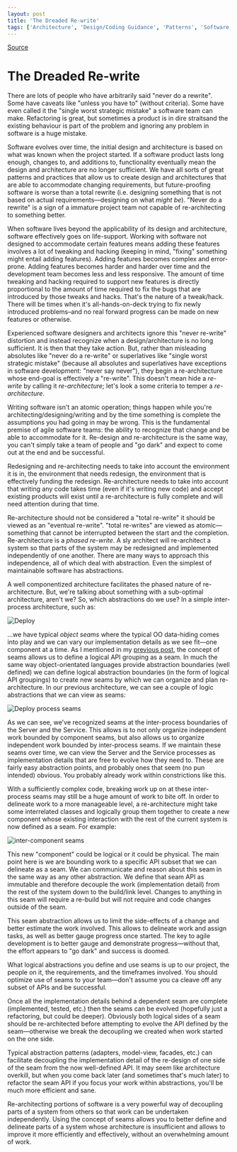 ```yaml
---
layout: post
title: 'The Dreaded Re-write'
tags: ['Architecture', 'Design/Coding Guidance', 'Patterns', 'Software Development Guidance', 'Software Development Practices', 'msmvps', 'February 2015']
---
```

[Source](http://pr-blog.azurewebsites.net/2015/02/22/the-dreaded-re-write/ "Permalink to The Dreaded Re-write")

# The Dreaded Re-write

There are lots of people who have arbitrarily said "never do a rewrite". Some have caveats like "unless you have to" (without criteria). Some have even called it the "single worst strategic mistake" a software team can make. Refactoring is great, but sometimes a product is in dire straitsand the existing behaviour is part of the problem and ignoring any problem in software is a huge mistake.

Software evolves over time, the initial design and architecture is based on what was known when the project started. If a software product lasts long enough, changes to, and additions to, functionality eventually mean the design and architecture are no longer sufficient. We have all sorts of great patterns and practices that allow us to create design and architectures that are able to accommodate changing requirements, but future-proofing software is worse than a total rewrite (i.e. designing something that is not based on actual requirements—designing on what _might be_). "Never do a rewrite" is a sign of a immature project team not capable of re-architecting to something better.

When software lives beyond the applicability of its design and architecture, software effectively goes on life-support. Working with software not designed to accommodate certain features means adding these features involves a lot of tweaking and hacking (keeping in mind, "fixing" something might entail adding features). Adding features becomes complex and error-prone. Adding features becomes harder and harder over time and the development team becomes less and less responsive. The amount of time tweaking and hacking required to support new features is directly proportional to the amount of time required to fix the bugs that are introduced by those tweaks and hacks. That's the nature of a tweak/hack. There will be times when it's all-hands-on-deck trying to fix newly introduced problems–and no real forward progress can be made on new features or otherwise.

Experienced software designers and architects ignore this "never re-write" distortion and instead recognize when a design/architecture is no long sufficient. It is then that they take action. But, rather than misleading absolutes like "never do a re-write" or superlatives like "single worst strategic mistake" (because all absolutes and superlatives have exceptions in software development: "never say never"), they begin a re-architecture whose end-goal is effectively a "re-write". This doesn't mean hide a _re-write_ by calling it _re-architecture_; let's look a some criteria to temper a _re-architecture_.

Writing software isn't an atomic operation; things happen while you're architecting/designing/writing and by the time something is complete the assumptions you had going in may be wrong. This is the fundamental premise of agile software teams: the ability to recognize that change and be able to accommodate for it. Re-design and re-architecture is the same way, you can't simply take a team of people and "go dark" and expect to come out at the end and be successful.

Redesigning and re-architecting needs to take into account the environment it is in, the environment that needs redesign, the environment that is effectively funding the redesign. Re-architecture needs to take into account that writing any code takes time (even if it's writing new code) and accept existing products will exist until a re-architecture is fully complete and will need attention during that time.

Re-architecture should not be considered a "total re-write" it should be viewed as an "eventual re-write". "total re-writes" are viewed as atomic—something that cannot be interrupted between the start and the completion. Re-architecture is a _phased re-write_. A sly architect will re-architect a system so that parts of the system may be redesigned and implemented independently of one another. There are many ways to approach this independence, all of which deal with abstraction. Even the simplest of maintainable software has abstractions.

A well componentized architecture facilitates the phased nature of re-architecture. But, we're talking about something with a sub-optimal architecture, aren't we? So, which abstractions do we use? In a simple inter-process architecture, such as:

![Deploy][1]

…we have typical _object seams_ where the typical OO data-hiding comes into play and we can vary our implementation details as we see fit—one component at a time. As I mentioned in my [previous post][2], the concept of seams allows us to define a logical API grouping as a seam. In much the same way object-orientated languages provide abstraction boundaries (well defined) we can define logical abstraction boundaries (in the form of logical API groupings) to create new seams by which we can organize and plan re-architecture. In our previous architecture, we can see a couple of logic abstractions that we can view as seams:

![Deploy process seams][3]

As we can see, we've recognized seams at the inter-process boundaries of the Server and the Service. This allows is to not only organize independent work bounded by component seams, but also allows us to organize independent work bounded by inter-process seams. If we maintain these seams over time, we can view the Server and the Service processes as implementation details that are free to evolve how they need to. These are fairly easy abstraction points, and probably ones that seem (no pun intended) obvious. You probably already work within constrictions like this.

With a sufficiently complex code, breaking work up on at these inter-process seams may still be a huge amount of work to bite off. In order to delineate work to a more manageable level, a re-architecture might take some interrelated classes and logically group them together to create a new component whose existing interaction with the rest of the current system is now defined as a seam. For example:

![inter-component seams][4]

This new "component" could be logical or it could be physical. The main point here is we are bounding work to a specific API subset that we can delineate as a seam. We can communicate and reason about this seam in the same way as any other abstraction. We define that seam API as immutable and therefore decouple the work (implementation detail) from the rest of the system down to the build/link level. Changes to anything in this seam will require a re-build but will not require and code changes outside of the seam.

This seam abstraction allows us to limit the side-effects of a change and better estimate the work involved. This allows to delineate work and assign tasks, as well as better gauge progress once started. The key to agile development is to better gauge and demonstrate progress—without that, the effort appears to "go dark" and success is doomed.

What logical abstractions you define and use seams is up to our project, the people on it, the requirements, and the timeframes involved. You should optimize use of seams to your team—don't assume you ca cleave off any subset of APIs and be successful.

Once all the implementation details behind a dependent seam are complete (implemented, tested, etc.) then the seams can be evolved (hopefully just a refactoring, but could be deeper). Obviously both logical sides of a seam should be re-architected before attempting to evolve the API defined by the seam—otherwise we break the decoupling we created when work started on the one side.

Typical abstraction patterns (adapters, model-view, facades, etc.) can facilitate decoupling the implementation detail of the re-design of one side of the seam from the now well-defined API. It may seem like architecture overkill, but when you come back later (and sometimes that's much later) to refactor the seam API if you focus your work within abstractions, you'll be much more efficient and sane.

Re-architecting portions of software is a very powerful way of decoupling parts of a system from others so that work can be undertaken independently. Using the concept of seams allows you to better define and delineate parts of a system whose architecture is insufficient and allows to improve it more efficiently and effectively, without an overwhelming amount of work.

[1]: http://pr-blog.azurewebsites.net/wp-content/uploads/2015/02/Deploy_thumb.png "Deploy"
[2]: http://blog.peterritchie.com/?p=2291
[3]: http://pr-blog.azurewebsites.net/wp-content/uploads/2015/02/Deployprocessseams_thumb.png "Deploy process seams"
[4]: http://pr-blog.azurewebsites.net/wp-content/uploads/2015/02/intercomponentseams_thumb.png "inter-component seams"


